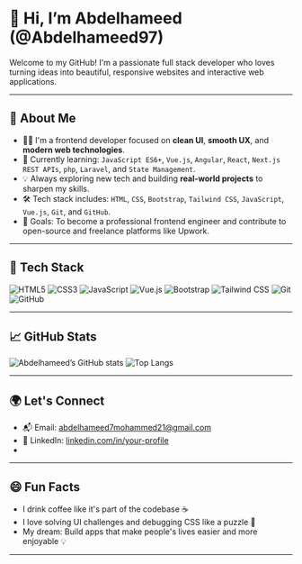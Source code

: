 # 👋 Hi, I’m Abdelhameed (@Abdelhameed97)

Welcome to my GitHub! I'm a passionate full stack developer who loves turning ideas into beautiful, responsive websites and interactive web applications.

---

## 🚀 About Me

- 👨‍💻 I'm a frontend developer focused on **clean UI**, **smooth UX**, and **modern web technologies**.
- 🌱 Currently learning: `JavaScript ES6+`, `Vue.js`, `Angular`, `React`, `Next.js` `REST APIs`, `php`, `Laravel`,  and `State Management`.
- 💡 Always exploring new tech and building **real-world projects** to sharpen my skills.
- 🛠️ Tech stack includes: `HTML`, `CSS`, `Bootstrap`, `Tailwind CSS`, `JavaScript`, `Vue.js`, `Git`, and `GitHub`.
- 🎯 Goals: To become a professional frontend engineer and contribute to open-source and freelance platforms like Upwork.

---

## 🧰 Tech Stack

![HTML5](https://img.shields.io/badge/-HTML5-E34F26?style=flat&logo=html5&logoColor=white)
![CSS3](https://img.shields.io/badge/-CSS3-1572B6?style=flat&logo=css3)
![JavaScript](https://img.shields.io/badge/-JavaScript-F7DF1E?style=flat&logo=javascript&logoColor=black)
![Vue.js](https://img.shields.io/badge/-Vue.js-4FC08D?style=flat&logo=vue.js&logoColor=white)
![Bootstrap](https://img.shields.io/badge/-Bootstrap-563D7C?style=flat&logo=bootstrap)
![Tailwind CSS](https://img.shields.io/badge/-Tailwind%20CSS-38B2AC?style=flat&logo=tailwind-css)
![Git](https://img.shields.io/badge/-Git-F05032?style=flat&logo=git&logoColor=white)
![GitHub](https://img.shields.io/badge/-GitHub-181717?style=flat&logo=github)

---

## 📈 GitHub Stats

![Abdelhameed’s GitHub stats](https://github-readme-stats.vercel.app/api?username=Abdelhameed97&show_icons=true&theme=radical)
![Top Langs](https://github-readme-stats.vercel.app/api/top-langs/?username=Abdelhameed97&layout=compact&theme=radical)

---

## 🌍 Let's Connect

- 📬 Email: abdelhameed7mohammed21@gmail.com
- 💼 LinkedIn: [linkedin.com/in/your-profile](https://www.linkedin.com/in/abdelhameed-mohamed-iti/)
- 
  <!-- Abdelhameed97/Abdelhameed97** is a ✨ _special_ ✨ repository because its `README.md` (this file) appears on your GitHub profile - 🌐 Portfolio: [yourwebsite.com](https://yourwebsite.com) *(optional) - 📝 Blog (if you have one): [yourblog.com](https://yourblog.com -->
---

## 😄 Fun Facts

- I drink coffee like it's part of the codebase ☕
- I love solving UI challenges and debugging CSS like a puzzle 🧩
- My dream: Build apps that make people's lives easier and more enjoyable 💡

---

<!--
**Abdelhameed97/Abdelhameed97** is a ✨ _special_ ✨ repository because its `README.md` (this file) appears on your GitHub profile.
-->
